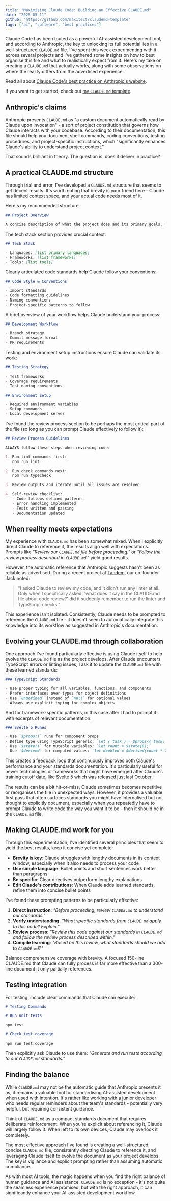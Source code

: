 ```yaml
---
title: "Maximising Claude Code: Building an Effective CLAUDE.md"
date: "2025-05-11"
github: "https://github.com/maxitect/claudemd-template"
tags: ["ai", "software", "best practices"]
---
```


Claude Code has been touted as a powerful AI-assisted development tool, and according to Anthropic, the key to unlocking its full potential lies in a well-structured `CLAUDE.md` file. I've spent this week experimenting with it across several projects and I've gathered some insights on how to best organise this file and what to realistically expect from it. Here's my take on creating a `CLAUDE.md` that actually works, along with some observations on where the reality differs from the advertised experience.

Read all about [Claude Code's best practice on Anthropic's website](https://www.anthropic.com/engineering/claude-code-best-practices).

If you want to get started, check out [my `CLAUDE.md` template](https://github.com/maxitect/claudemd-template/blob/main/CLAUDE.md).

## Anthropic's claims

Anthropic presents `CLAUDE.md` as "a custom document automatically read by Claude upon invocation" - a sort of project constitution that governs how Claude interacts with your codebase. According to their documentation, this file should help you document shell commands, coding conventions, testing procedures, and project-specific instructions, which "significantly enhances Claude's ability to understand project context."

That sounds brilliant in theory. The question is: does it deliver in practice?

## A practical CLAUDE.md structure

Through trial and error, I've developed a `CLAUDE.md` structure that seems to get decent results. It's worth noting that brevity is your friend here - Claude has limited context space, and your actual code needs most of it.

Here's my recommended structure:

```markdown
## Project Overview

A concise description of what the project does and its primary goals. Keep this to 2-3 sentences maximum.
```

The tech stack section provides crucial context:

```markdown
## Tech Stack

- Languages: [list primary languages]
- Frameworks: [list frameworks]
- Tools: [list tools]
```

Clearly articulated code standards help Claude follow your conventions:

```markdown
## Code Style & Conventions

- Import standards
- Code formatting guidelines
- Naming conventions
- Project-specific patterns to follow
```

A brief overview of your workflow helps Claude understand your process:

```markdown
## Development Workflow

- Branch strategy
- Commit message format
- PR requirements
```

Testing and environment setup instructions ensure Claude can validate its work:

```markdown
## Testing Strategy

- Test frameworks
- Coverage requirements
- Test naming conventions
```

```markdown
## Environment Setup

- Required environment variables
- Setup commands
- Local development server
```

I've found the review process section to be perhaps the most critical part of the file (so long as you can prompt Claude effectively to follow it):

```markdown
## Review Process Guidelines

ALWAYS follow these steps when reviewing code:

1. Run lint commands first:
   npm run lint

2. Run check commands next:
   npm run typecheck

3. Review outputs and iterate until all issues are resolved

4. Self-review checklist:
   - Code follows defined patterns
   - Error handling implemented
   - Tests written and passing
   - Documentation updated
```

## When reality meets expectations

My experience with `CLAUDE.md` has been somewhat mixed. When I explicitly direct Claude to reference it, the results align well with expectations. Prompts like _"Review our `CLAUDE.md` file before proceeding."_ or _"Follow the review process described in `CLAUDE.md`."_ yield good results.

However, the automatic reference that Anthropic suggests hasn't been as reliable as advertised. During a recent project at [Tandem](https://runintandem.com/), our co-founder Jack noted:

> "I asked Claude to review my code, and it didn't run any linter at all. Only when I specifically asked, 'what does it say in the CLAUDE.md file about code review?' did it suddenly remember to run the linter and TypeScript checks."

This experience isn't isolated. Consistently, Claude needs to be prompted to reference the `CLAUDE.md` file - it doesn't seem to automatically integrate this knowledge into its workflow as suggested in Anthropic's documentation.

## Evolving your CLAUDE.md through collaboration

One approach I've found particularly effective is using Claude itself to help evolve the `CLAUDE.md` file as the project develops. After Claude encounters TypeScript errors or linting issues, I ask it to update the `CLAUDE.md` file with these learned standards:

```markdown
### TypeScript Standards

- Use proper typing for all variables, functions, and components
- Prefer interfaces over types for object definitions
- Use `undefined` instead of `null` for optional values
- Always use explicit typing for complex objects
```

And for framework-specific patterns, in this case after I had to prompt it with excerpts of relevant documentation:

```markdown
### Svelte 5 Runes

- Use `$props()` rune for component props
- Define type using TypeScript generic: `let { task } = $props<{ task: Task }>();`
- Use `$state()` for mutable variables: `let count = $state(0);`
- Use `$derived` for computed values: `let doubled = $derived(count * 2);`
```

This creates a feedback loop that continuously improves both Claude's performance and your standards documentation. It's particularly useful for newer technologies or frameworks that might have emerged after Claude's training cutoff date, like Svelte 5 which was released just last October.

The results can be a bit hit-or-miss, Claude sometimes becomes repetitive or reorganises the file in unexpected ways. However, it provides a valuable first pass that often surfaces standards you might have internalised but not thought to explicitly document, especially when you repeatedly have to prompt Claude to write code the way you want it to be - then it should be in the `CLAUDE.md` file.

## Making CLAUDE.md work for you

Through this experimentation, I've identified several principles that seem to yield the best results, keep it concise yet complete:

- **Brevity is key**: Claude struggles with lengthy documents in its context window, especially when it also needs to process your code
- **Use simple language**: Bullet points and short sentences work better than paragraphs
- **Be specific**: Clear directives outperform lengthy explanations
- **Edit Claude's contributions**: When Claude adds learned standards, refine them into concise bullet points

I've found these prompting patterns to be particularly effective:

1. **Direct instruction**: _"Before proceeding, review `CLAUDE.md` to understand our standards."_
2. **Verify understanding**: _"What specific standards from `CLAUDE.md` apply to this code? Explain."_
3. **Review process**: _"Review this code against our standards in `CLAUDE.md` and follow the review process described within."_
4. **Compile learning**: _"Based on this review, what standards should we add to `CLAUDE.md`?"_

Balance comprehensive coverage with brevity. A focused 150-line CLAUDE.md that Claude can fully process is far more effective than a 300-line document it only partially references.

## Testing integration

For testing, include clear commands that Claude can execute:

```markdown
# Testing Commands

# Run unit tests

npm test

# Check test coverage

npm run test:coverage
```

Then explicitly ask Claude to use them: _"Generate and run tests according to our `CLAUDE.md` standards."_

## Finding the balance

While `CLAUDE.md` may not be the automatic guide that Anthropic presents it as, it remains a valuable tool for standardising AI-assisted development when used with intention. It's rather like working with a junior developer who needs regular reminders about the team's standards - potentially very helpful, but requiring consistent guidance.

Think of `CLAUDE.md` as a compact standards document that requires deliberate reinforcement. When you're explicit about referencing it, Claude will largely follow it. When left to its own devices, Claude may overlook it completely.

The most effective approach I've found is creating a well-structured, concise `CLAUDE.md` file, consistently directing Claude to reference it, and leveraging Claude itself to evolve the document as your project develops. The key is vigilance and explicit prompting rather than assuming automatic compliance.

As with most AI tools, the magic happens when you find the right balance of human guidance and AI assistance. `CLAUDE.md` is no exception - it's not quite the seamless experience promised, but with the right approach, it can significantly enhance your AI-assisted development workflow.
